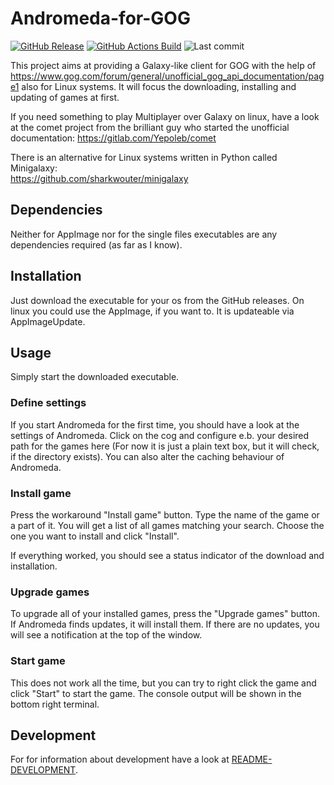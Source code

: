 # Andromeda-for-GOG

[![GitHub Release](https://img.shields.io/github/release/NicoVIII/Andromeda-for-GOG.svg)](https://github.com/NicoVIII/Andromeda-for-GOG/releases/latest)
[![GitHub Actions Build](https://img.shields.io/github/workflow/status/NicoVIII/Andromeda-for-GOG/Build)](https://github.com/NicoVIII/Andromeda-for-GOG/actions/workflows/build.yml)
![Last commit](https://img.shields.io/github/last-commit/NicoVIII/Andromeda-for-GOG)

This project aims at providing a Galaxy-like client for GOG with the help of <https://www.gog.com/forum/general/unofficial_gog_api_documentation/page1> also for Linux systems. It will focus the downloading, installing and updating of games at first.

If you need something to play Multiplayer over Galaxy on linux, have a look at the comet project from the brilliant guy who started the unofficial documentation:
<https://gitlab.com/Yepoleb/comet>

There is an alternative for Linux systems written in Python called Minigalaxy:  
<https://github.com/sharkwouter/minigalaxy>

## Dependencies

Neither for AppImage nor for the single files executables are any dependencies required (as far as I know).

## Installation

Just download the executable for your os from the GitHub releases.
On linux you could use the AppImage, if you want to. It is updateable via AppImageUpdate.

## Usage

Simply start the downloaded executable.

### Define settings

If you start Andromeda for the first time, you should have a look at the settings of Andromeda.
Click on the cog and configure e.b. your desired path for the games here
(For now it is just a plain text box, but it will check, if the directory exists). You can also
alter the caching behaviour of Andromeda.

### Install game

Press the workaround "Install game" button. Type the name of the game or a part of it. You will get
a list of all games matching your search. Choose the one you want to install and click "Install".

If everything worked, you should see a status indicator of the download and installation.

### Upgrade games

To upgrade all of your installed games, press the "Upgrade games" button. If Andromeda finds updates,
it will install them. If there are no updates, you will see a notification at the top of the window.

### Start game

This does not work all the time, but you can try to right click the game and click "Start" to start
the game. The console output will be shown in the bottom right terminal.

## Development

For for information about development have a look at [README-DEVELOPMENT](README-DEVELOPMENT.md).
